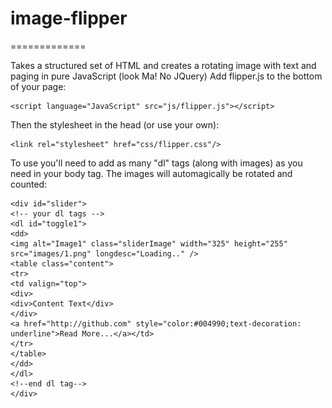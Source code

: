 # image-flipper
=============

Takes a structured set of HTML and creates a rotating image with text and paging in pure JavaScript (look Ma! No JQuery)
Add flipper.js to the bottom of your page:

    <script language="JavaScript" src="js/flipper.js"></script>

Then the stylesheet in the head (or use your own):

    <link rel="stylesheet" href="css/flipper.css"/>

To use you'll need to add as many "dl" tags (along with images) as you need in your body tag. The images will automagically be rotated and counted:

    <div id="slider">
    <!-- your dl tags -->
    <dl id="toggle1">
    <dd>
    <img alt="Image1" class="sliderImage" width="325" height="255" src="images/1.png" longdesc="Loading.." />
    <table class="content">
    <tr>
    <td valign="top">
    <div>
    <div>Content Text</div>
    </div>
    <a href="http://github.com" style="color:#004990;text-decoration: underline">Read More...</a></td>
    </tr>
    </table>
    </dd>
    </dl>
    <!--end dl tag-->
    </div>



